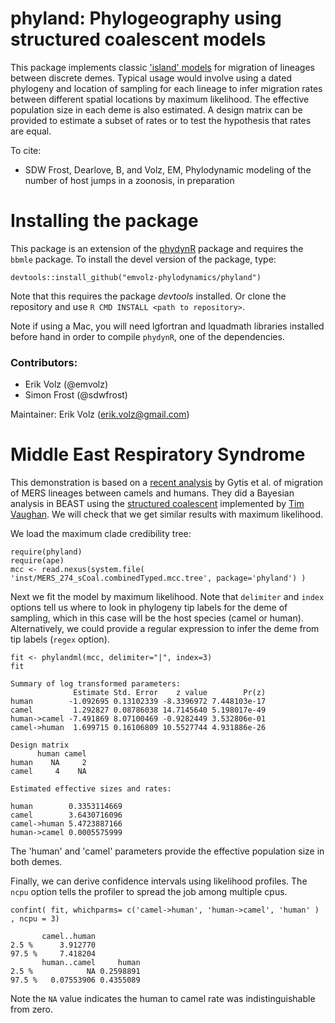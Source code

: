 # phyland: Phylogeography using structured coalescent models

This package implements classic ['island' models](https://en.wikipedia.org/wiki/Isolation_by_distance) for migration of lineages between discrete demes. Typical usage would involve using a dated phylogeny and location of sampling for each lineage to infer migration rates between different spatial locations by maximum likelihood. The effective population size in each deme is also estimated. A design matrix can be provided to estimate a subset of rates or to test the hypothesis that rates are equal. 

To cite:
* SDW Frost, Dearlove, B, and Volz, EM, Phylodynamic modeling of the number of host jumps in a zoonosis, in preparation

# Installing the package

This package is an extension of the [phydynR](https://github.com/emvolz-phylodynamics/phydynR) package and requires the `bbmle` package. 
To install the devel version of the package, type:

```{r install, eval=FALSE}
devtools::install_github("emvolz-phylodynamics/phyland")
```

Note that this requires the package *devtools* installed. Or clone the repository and use `R CMD INSTALL <path to repository>`. 

Note if using a Mac, you will need lgfortran and lquadmath libraries installed before hand in order to compile `phydynR`, one of the dependencies.

### Contributors:
- Erik Volz (@emvolz)
- Simon Frost (@sdwfrost)

Maintainer: Erik Volz (erik.volz@gmail.com)

# Middle East Respiratory Syndrome 

This demonstration is based on a [recent analysis](http://www.biorxiv.org/content/early/2017/08/10/173211) by Gytis et al. of migration of MERS lineages between camels and humans. They did a Bayesian analysis in BEAST using the [structured coalescent](https://github.com/blab/mers-structure) implemented by [Tim Vaughan](https://github.com/tgvaughan). We will check that we get similar results with maximum likelihood. 

We load the maximum clade credibility tree: 
```
require(phyland)
require(ape)
mcc <- read.nexus(system.file( 'inst/MERS_274_sCoal.combinedTyped.mcc.tree', package='phyland') )
```

Next we fit the model by maximum likelihood. Note that `delimiter` and `index` options tell us where to look in phylogeny tip labels for the deme of sampling, which in this case will be the host species (camel or human). Alternatively, we could provide a regular expression to infer the deme from tip labels (`regex` option). 
```
fit <- phylandml(mcc, delimiter="|", index=3)
fit

Summary of log transformed parameters:
              Estimate Std. Error    z value        Pr(z)
human        -1.092695 0.13102339 -8.3396972 7.448103e-17
camel         1.292827 0.08786038 14.7145640 5.198017e-49
human->camel -7.491869 8.07100469 -0.9282449 3.532806e-01
camel->human  1.699715 0.16106809 10.5527744 4.931886e-26

Design matrix
      human camel
human    NA     2
camel     4    NA

Estimated effective sizes and rates:
                         
human        0.3353114669
camel        3.6430716096
camel->human 5.4723887166
human->camel 0.0005575999
```
The 'human' and 'camel' parameters provide the effective population size in both demes. 

Finally, we can derive confidence intervals using likelihood profiles. The `ncpu` option tells the profiler to spread the job among multiple cpus. 
```
confint( fit, whichparms= c('camel->human', 'human->camel', 'human' ) , ncpu = 3)

       camel..human
2.5 %      3.912770
97.5 %     7.418204
       human..camel     human
2.5 %            NA 0.2598891
97.5 %   0.07553906 0.4355089
```
Note the `NA` value indicates the human to camel rate was indistinguishable from zero. 
